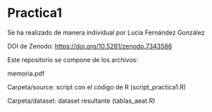 # Practica1

Se ha realizado de manera individual por Lucía Fernández González

DOI de Zenodo: https://doi.org/10.5281/zenodo.7343586


Este repositorio se compone de los archivos:

memoria.pdf

Carpeta/source: script con el código de R (script_practica1.R)

Carpeta/dataset: dataset resultante (tablas_aeat.R)

